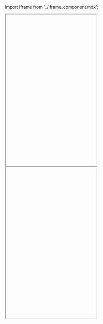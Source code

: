 import Iframe from '../iframe_component.mdx';

<Iframe id='components-page-header--default' height="500" > </Iframe>

<Iframe id='components-page-header--default&args=image:false' height="500" > </Iframe>